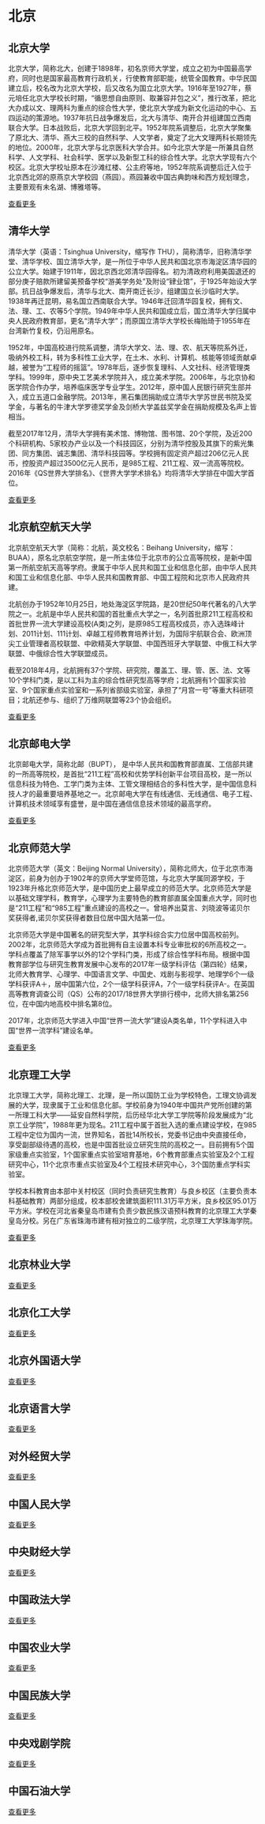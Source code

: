 # 北京


## 北京大学
北京大学，简称北大，创建于1898年，初名京师大学堂，成立之初为中国最高学府，同时也是国家最高教育行政机关，行使教育部职能，统管全国教育。中华民国建立后，校名改为北京大学校，后又改名为国立北京大学。1916年至1927年，蔡元培任北京大学校长时期，“循思想自由原则、取兼容并包之义”，推行改革，把北大办成以文、理两科为重点的综合性大学，使北京大学成为新文化运动的中心、五四运动的策源地。1937年抗日战争爆发后，北大与清华、南开合并组建国立西南联合大学。日本战败后，北京大学回到北平。1952年院系调整后，北京大学聚集了原北大、清华、燕大三校的自然科学、人文学者，奠定了北大文理两科长期领先的地位。2000年，北京大学与北京医科大学合并。如今北京大学是一所兼具自然科学、人文学科、社会科学、医学以及新型工科的综合性大学。北京大学现有六个校区。北京大学校址原本在沙滩红楼、公主府等地，1952年院系调整后迁入位于北京西北郊的原燕京大学校园（燕园）。燕园兼收中国古典韵味和西方规划理念，主要景观有未名湖、博雅塔等。  

[查看更多](../pku/)

## 清华大学
清华大学（英语：Tsinghua University，缩写作 THU），简称清华，旧称清华学堂、清华学校、国立清华大学，是一所位于中华人民共和国北京市海淀区清华园的公立大学。始建于1911年，因北京西北郊清华园得名。初为清政府利用美国退还的部分庚子赔款所建留美预备学校“游美学务处”及附设“肄业馆”，于1925年始设大学部。抗日战争爆发后，清华与北大、南开南迁长沙，组建国立长沙临时大学。1938年再迁昆明，易名国立西南联合大学。1946年迁回清华园复校，拥有文、法、理、工、农等5个学院。1949年中华人民共和国成立后，国立清华大学归属中央人民政府教育部，更名“清华大学”；而原国立清华大学校长梅贻琦于1955年在台湾新竹复校，仍沿用原名。

1952年，中国高校进行院系调整，清华大学文、法、理、农、航天等院系外迁，吸纳外校工科，转为多科性工业大学，在土木、水利、计算机、核能等领域贡献卓越，被誉为“工程师的摇篮”。1978年后，逐步恢复理科、人文社科、经济管理类学科。1999年，原中央工艺美术学院并入，成立美术学院。2006年，与北京协和医学院合作办学，培养临床医学专业学生。2012年，原中国人民银行研究生部并入，成立五道口金融学院。2013年，黑石集团捐助成立清华大学苏世民书院及奖学金，与著名的牛津大学罗德奖学金及剑桥大学盖兹奖学金在捐助规模及名声上皆相当。

截至2017年12月，清华大学拥有美术馆、博物馆、图书馆、20个学院，及近200个科研机构、5家校办产业以及一个科技园区，分别为清华控股及其旗下的紫光集团、同方集团、诚志集团、清华科技园等。学校拥有固定资产超过206亿元人民币，控股资产超过3500亿元人民币，是985工程、211工程、双一流高等院校。2016年《QS世界大学排名》、《世界大学学术排名》均将清华大学排在中国大学首位。  

[查看更多](../thu/)

## 北京航空航天大学
北京航空航天大学（简称：北航，英文校名：Beihang University，缩写：BUAA），原名北京航空学院，是一所主体位于北京市的公立高等院校，是新中国第一所航空航天高等学府。隶属于中华人民共和国工业和信息化部，由中华人民共和国工业和信息化部、中华人民共和国教育部、中国工程院和北京市人民政府共建。

北航创办于1952年10月25日，地处海淀区学院路，是20世纪50年代著名的八大学院之一。北航是中华人民共和国的首批重点大学之一，名列首批原211工程高校和首批世界一流大学建设高校(A类)之列，是原985工程高校成员，亦入选珠峰计划、2011计划、111计划、卓越工程师教育培养计划，为国际宇航联合会、欧洲顶尖工业管理者高校联盟、中欧精英大学联盟、中国西班牙大学联盟、中俄工科大学联盟、中俄综合性大学联盟成员。

截至2018年4月，北航拥有37个学院、研究院，覆盖工、理、管、医、法、文等10个学科门类，是以工科为主的综合性研究型高等学府；北航拥有1个国家实验室、9个国家重点实验室和一系列省部级实验室，承担了“月宫一号”等重大科研项目；北航还参与、组织了万维网联盟等23个协会组织。  

[查看更多](../buaa/)

## 北京邮电大学
北京邮电大学，简称北邮（BUPT）， 是中华人民共和国教育部直属、工信部共建的一所高等院校，是首批“211工程”高校和优势学科创新平台项目高校，是一所以信息科技为特色、工学门类为主体、工管文理相结合的多科性大学，是中国信息科技人才的最重要培养基地之一。北京邮电大学在有线通信、无线通信、电子工程、计算机技术领域享有盛誉，是中国在通信信息技术领域的最高学府。

[查看更多](../bupt/)

## 北京师范大学

北京师范大学（英文：Beijing Normal University），简称北师大，位于北京市海淀区，前身为创办于1902年的京师大学堂师范馆，与北京大学属同源学校，于1923年升格北京师范大学，是中国历史上最早成立的师范大学。北京师范大学是以基础文理学科，教育学，心理学为主要特色的教育部直属全国重点大学，同时也是“211工程”和“985工程”重点建设的高校之一。曾培养出莫言、刘晓波等诺贝尔奖获得者,诺贝尔奖获得者数目位居中国大陆第一位。

北京师范大学是中国著名的研究型大学，其学科综合实力位居中国高校前列。2002年，北京师范大学成为首批拥有自主设置本科专业审批权的6所高校之一。学科点覆盖了除军事学以外的12个学科门类，形成了综合性学科布局。根据中国教育部学位与研究生教育发展中心发布的2017年一级学科评估（第四轮）结果，北师大教育学、心理学、中国语言文学、中国史、戏剧与影视学、地理学6个一级学科获评A＋，居中国第六位，2个一级学科获评A，7个一级学科获评A-。在英国高等教育调查公司（QS）公布的2017/18世界大学排行榜中，北师大排名第256位，在中国内地高校中排名第8位。

2017年，北京师范大学进入中国“世界一流大学”建设A类名单，11个学科进入中国“世界一流学科”建设名单。

[查看更多](../bnu/)

## 北京理工大学

北京理工大学，简称北理工、北理，是一所以国防工业为学校特色，工理文协调发展的大学，现隶属于工业和信息化部。学校前身为1940年中国共产党所创建的第一所理工科大学——延安自然科学院，后历经华北大学工学院等阶段发展成为“北京工业学院”，1988年更为现名。211工程中属于首批入选的重点建设学校，在985工程中定位为国内一流，世界知名，首批14所校长，党委书记由中央直接任命，享受副部级待遇的高校，也是中国首批设立研究生院的高校之一。目前拥有5个国家级重点实验室，1个国家重点实验室培育基地，6个教育部重点实验室及2个工程研究中心，11个北京市重点实验室及4个工程技术研究中心，3个国防重点学科实验室。

学校本科教育由本部中关村校区（同时负责研究生教育）与良乡校区（主要负责本科基础教育）两部分组成，校本部校舍建筑面积111.31万平方米，良乡校区95.01万平方米。学校在河北省秦皇岛市建有负责少数民族汉语预科教育的北京理工大学秦皇岛分校。另在广东省珠海市建有相对独立的二级学院，北京理工大学珠海学院。

[查看更多](../bit/)

## 北京林业大学
[查看更多](../bjfu/)


## 北京化工大学
[查看更多](../buct/)

## 北京外国语大学
[查看更多](../bsfu/)

## 北京语言大学
[查看更多](../blcu/)

## 对外经贸大学
[查看更多](../uibe/)

## 中国人民大学
[查看更多](../ruc/)

## 中央财经大学
[查看更多](../cufe/)

## 中国政法大学
[查看更多](../cupl/)

## 中国农业大学
[查看更多](../cau/)

## 中国民族大学
[查看更多](../muc/)

## 中央戏剧学院
[查看更多](../chntheatre/)

## 中国石油大学
[查看更多](../upc/)


